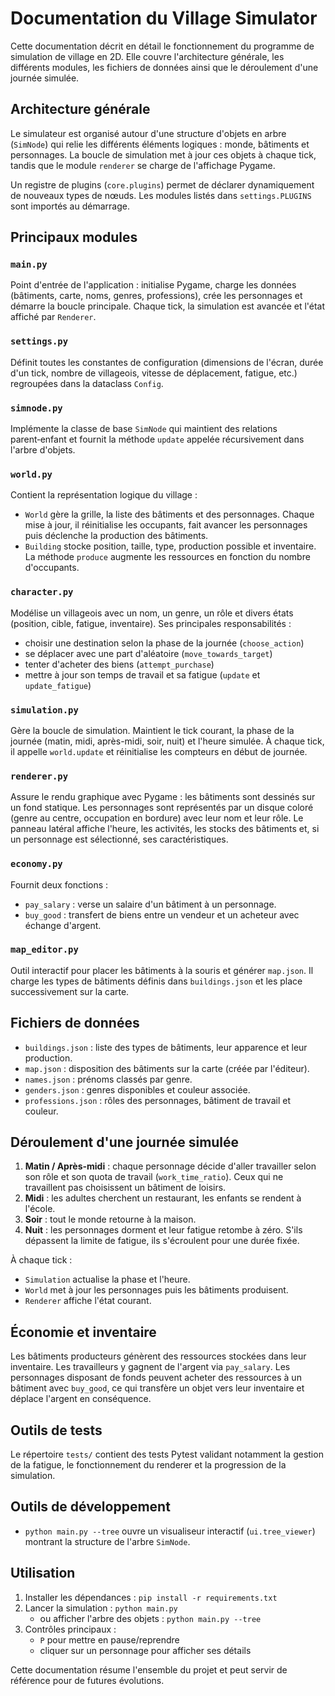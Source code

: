 # Documentation du Village Simulator

Cette documentation décrit en détail le fonctionnement du programme de simulation de village en 2D. Elle couvre l'architecture générale, les différents modules, les fichiers de données ainsi que le déroulement d'une journée simulée.

## Architecture générale

Le simulateur est organisé autour d'une structure d'objets en arbre (`SimNode`) qui relie les différents éléments logiques : monde, bâtiments et personnages. La boucle de simulation met à jour ces objets à chaque tick, tandis que le module `renderer` se charge de l'affichage Pygame.

Un registre de plugins (`core.plugins`) permet de déclarer dynamiquement de nouveaux types de nœuds. Les modules listés dans `settings.PLUGINS` sont importés au démarrage.

## Principaux modules

### `main.py`
Point d'entrée de l'application : initialise Pygame, charge les données (bâtiments, carte, noms, genres, professions), crée les personnages et démarre la boucle principale. Chaque tick, la simulation est avancée et l'état affiché par `Renderer`.

### `settings.py`
Définit toutes les constantes de configuration (dimensions de l'écran, durée d'un tick, nombre de villageois, vitesse de déplacement, fatigue, etc.) regroupées dans la dataclass `Config`.

### `simnode.py`
Implémente la classe de base `SimNode` qui maintient des relations parent‑enfant et fournit la méthode `update` appelée récursivement dans l'arbre d'objets.

### `world.py`
Contient la représentation logique du village :
- `World` gère la grille, la liste des bâtiments et des personnages. Chaque mise à jour, il réinitialise les occupants, fait avancer les personnages puis déclenche la production des bâtiments.
- `Building` stocke position, taille, type, production possible et inventaire. La méthode `produce` augmente les ressources en fonction du nombre d'occupants.

### `character.py`
Modélise un villageois avec un nom, un genre, un rôle et divers états (position, cible, fatigue, inventaire). Ses principales responsabilités :
- choisir une destination selon la phase de la journée (`choose_action`)
- se déplacer avec une part d'aléatoire (`move_towards_target`)
- tenter d'acheter des biens (`attempt_purchase`)
- mettre à jour son temps de travail et sa fatigue (`update` et `update_fatigue`)

### `simulation.py`
Gère la boucle de simulation. Maintient le tick courant, la phase de la journée (matin, midi, après-midi, soir, nuit) et l'heure simulée. À chaque tick, il appelle `world.update` et réinitialise les compteurs en début de journée.

### `renderer.py`
Assure le rendu graphique avec Pygame : les bâtiments sont dessinés sur un fond statique. Les personnages sont représentés par un disque coloré (genre au centre, occupation en bordure) avec leur nom et leur rôle. Le panneau latéral affiche l'heure, les activités, les stocks des bâtiments et, si un personnage est sélectionné, ses caractéristiques.

### `economy.py`
Fournit deux fonctions :
- `pay_salary` : verse un salaire d'un bâtiment à un personnage.
- `buy_good` : transfert de biens entre un vendeur et un acheteur avec échange d'argent.

### `map_editor.py`
Outil interactif pour placer les bâtiments à la souris et générer `map.json`. Il charge les types de bâtiments définis dans `buildings.json` et les place successivement sur la carte.

## Fichiers de données

- `buildings.json` : liste des types de bâtiments, leur apparence et leur production.
- `map.json` : disposition des bâtiments sur la carte (créée par l'éditeur).
- `names.json` : prénoms classés par genre.
- `genders.json` : genres disponibles et couleur associée.
- `professions.json` : rôles des personnages, bâtiment de travail et couleur.

## Déroulement d'une journée simulée

1. **Matin / Après-midi** : chaque personnage décide d'aller travailler selon son rôle et son quota de travail (`work_time_ratio`). Ceux qui ne travaillent pas choisissent un bâtiment de loisirs.
2. **Midi** : les adultes cherchent un restaurant, les enfants se rendent à l'école.
3. **Soir** : tout le monde retourne à la maison.
4. **Nuit** : les personnages dorment et leur fatigue retombe à zéro. S'ils dépassent la limite de fatigue, ils s'écroulent pour une durée fixée.

À chaque tick :
- `Simulation` actualise la phase et l'heure.
- `World` met à jour les personnages puis les bâtiments produisent.
- `Renderer` affiche l'état courant.

## Économie et inventaire

Les bâtiments producteurs génèrent des ressources stockées dans leur inventaire. Les travailleurs y gagnent de l'argent via `pay_salary`. Les personnages disposant de fonds peuvent acheter des ressources à un bâtiment avec `buy_good`, ce qui transfère un objet vers leur inventaire et déplace l'argent en conséquence.

## Outils de tests

Le répertoire `tests/` contient des tests Pytest validant notamment la gestion de la fatigue, le fonctionnement du renderer et la progression de la simulation.

## Outils de développement

- `python main.py --tree` ouvre un visualiseur interactif (`ui.tree_viewer`) montrant la structure de l'arbre `SimNode`.

## Utilisation

1. Installer les dépendances : `pip install -r requirements.txt`
2. Lancer la simulation : `python main.py`
   - ou afficher l'arbre des objets : `python main.py --tree`
3. Contrôles principaux :
   - `P` pour mettre en pause/reprendre
   - cliquer sur un personnage pour afficher ses détails

Cette documentation résume l'ensemble du projet et peut servir de référence pour de futures évolutions.
